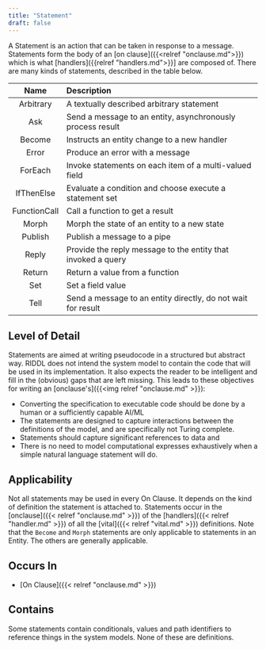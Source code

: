 ```yaml
---
title: "Statement"
draft: false
---
```


A Statement is an action that can be taken in response to a message. Statements 
form the body of an [on clause]({{<relref "onclause.md">}}) which is what 
[handlers]({{relref "handlers.md">}}] are composed of. There are many 
kinds of statements, described in the table below.

|     Name     | Description                                                  |
|:------------:|:-------------------------------------------------------------|
|  Arbitrary   | A textually described arbitrary statement                    |
|     Ask      | Send a message to an entity, asynchronously process result   |
|    Become    | Instructs an entity change to a new handler                  |
|    Error     | Produce an error with a message                              |
|   ForEach    | Invoke statements on each item of a multi-valued field       |
|  IfThenElse  | Evaluate a condition and choose execute a statement set      |
| FunctionCall | Call a function to get a result                              |
|    Morph     | Morph the state of an entity to a new state                  |
|   Publish    | Publish a message to a pipe                                  |
|    Reply     | Provide the reply message to the entity that invoked a query |
|    Return    | Return a value from a function                               |
|     Set      | Set a field value                                            |
|     Tell     | Send a message to an entity directly, do not wait for result |

## Level of Detail

Statements are aimed at writing pseudocode in a structured but abstract
way. RIDDL does not intend the system model to contain the code that will be
used in its implementation. It also expects the reader to be intelligent and
fill in the (obvious) gaps that are left missing. This leads to these objectives
for writing an [onclause's]({{<img relref "onclause.md" >}}):

* Converting the specification to executable code should be done by a human or
  a sufficiently capable AI/ML
* The statements are designed to capture interactions between the definitions
  of the model, and are specifically not Turing complete.
* Statements should capture significant references to data and
* There is no need to model computational expresses exhaustively when a simple
  natural language statement will do.

## Applicability

Not all statements may be used in every On Clause. It depends on the kind of
definition the statement is attached to. Statements occur in the
[onclause]({{< relref "onclause.md" >}}) of the
[handlers]({{< relref "handler.md" >}}) of all the
[vital]({{< relref "vital.md" >}}) definitions.
Note that the `Become` and `Morph` statements are only applicable to
statements in an Entity. The others are generally applicable.

## Occurs In
* [On Clause]({{< relref "onclause.md" >}})


## Contains

Some statements contain conditionals, values and path identifiers to reference
things in the system models. None of these are definitions. 
 

